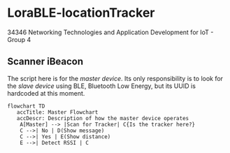 # LoraBLE-locationTracker
34346 Networking Technologies and Application Development for IoT - Group 4

## Scanner iBeacon

The script here is for the _master device_. Its only responsibility is to look for the _slave device_ using BLE, Bluetooth Low Energy, but its UUID is hardcoded at this moment.

```mermaid
flowchart TD
   accTitle: Master Flowchart
   accDescr: Description of how the master device operates
    A[Master] --> |Scan for Tracker| C{Is the tracker here?}
    C -->| No | D(Show message)
    C -->| Yes | E(Show distance)
    E -->| Detect RSSI | C
```

